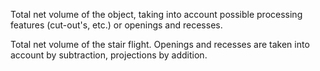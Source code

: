 Total net volume of the object, taking into account possible processing features (cut-out's, etc.) or openings and recesses.


<!-- comment -->


Total net volume of the stair flight. Openings and recesses are taken into account by subtraction, projections by addition.

